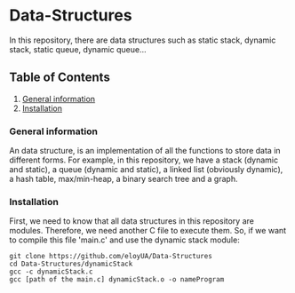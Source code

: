 # Data-Structures
In this repository, there are data structures such as static stack, dynamic stack, static queue, dynamic queue...

## Table of Contents
1. [General information](#general-information)
2. [Installation](#installation)

### General information
An data structure, is an implementation of all the functions to store data in different forms.
For example, in this repository, we have a stack (dynamic and static), a queue (dynamic and static),
a linked list (obviously dynamic), a hash table, max/min-heap, a binary search tree and a graph.

### Installation
First, we need to know that all data structures in this repository are modules. Therefore, we need another C file to execute them.
So, if we want to compile this file 'main.c' and use the dynamic stack module:

```
git clone https://github.com/eloyUA/Data-Structures
cd Data-Structures/dynamicStack
gcc -c dynamicStack.c
gcc [path of the main.c] dynamicStack.o -o nameProgram
```
